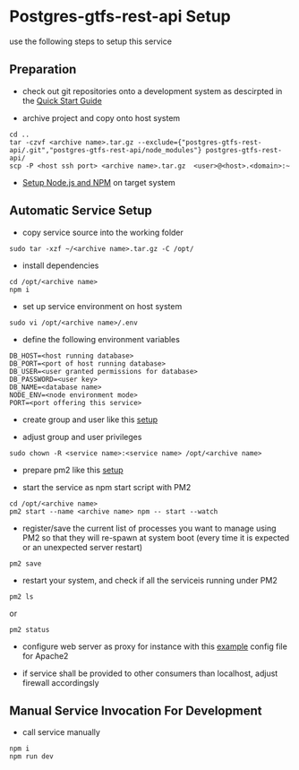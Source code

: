 # Postgres-gtfs-rest-api Setup

use the following steps to setup this service

## Preparation

* check out git repositories onto a development system as descirpted in the
[Quick Start Guide](../README.md#Quick-Start-Guide)

* archive project and copy onto host system
```
cd ..
tar -czvf <archive name>.tar.gz --exclude={"postgres-gtfs-rest-api/.git","postgres-gtfs-rest-api/node_modules"} postgres-gtfs-rest-api/
scp -P <host ssh port> <archive name>.tar.gz  <user>@<host>.<domain>:~
```

* [Setup Node.js and NPM](https://github.com/Software-Ingenieur-Begerad/setup/blob/main/doc/node.md) on target system

## Automatic Service Setup

* copy service source into the working folder
```
sudo tar -xzf ~/<archive name>.tar.gz -C /opt/
```

* install dependencies
```
cd /opt/<archive name>
npm i
```

* set up service environment on host system
```
sudo vi /opt/<archive name>/.env
```

* define the following environment variables
```
DB_HOST=<host running database>
DB_PORT=<port of host running database>
DB_USER=<user granted permissions for database>
DB_PASSWORD=<user key>
DB_NAME=<database name>
NODE_ENV=<node environment mode>
PORT=<port offering this service>
```

* create group and user <service name>
like this [setup](https://github.com/Software-Ingenieur-Begerad/setup/blob/main/doc/grp-usr.md)

* adjust group and user privileges
```
sudo chown -R <service name>:<service name> /opt/<archive name>
```

* prepare pm2 like this [setup](https://github.com/Software-Ingenieur-Begerad/setup/blob/main/doc/pm2.md)

* start the service as npm start script with PM2
```
cd /opt/<archive name>
pm2 start --name <archive name> npm -- start --watch
```

* register/save the current list of processes you want to manage using PM2 so that they will re-spawn at system boot (every time it is expected or an unexpected server restart)
```
pm2 save
```

* restart your system, and check if all the serviceis running under PM2
```
pm2 ls
```
or
```
pm2 status
```

* configure web server as proxy for instance with this [example](etc/apache2/sites-available/example.conf) config file for Apache2

* if service shall be provided to other consumers than localhost, adjust firewall accordingsly

## Manual Service Invocation For Development
* call service manually
```
npm i
npm run dev
```
